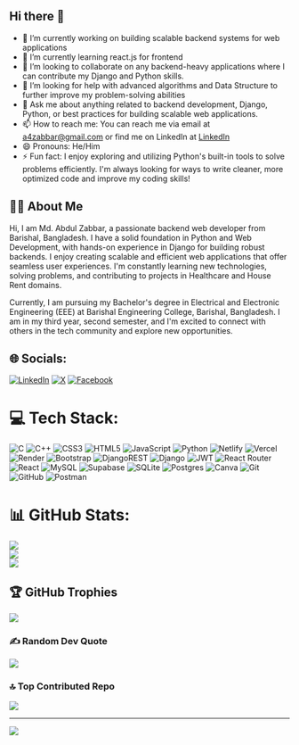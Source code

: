 ## Hi there 👋
- 🔭 I’m currently working on building scalable backend systems for web applications
- 🌱 I’m currently learning react.js for frontend
- 👯 I’m looking to collaborate on any backend-heavy applications where I can contribute my Django and Python skills.
- 🤔 I’m looking for help with advanced algorithms and Data Structure to further improve my problem-solving abilities
- 💬 Ask me about anything related to backend development, Django, Python, or best practices for building scalable web applications.
- 📫 How to reach me: You can reach me via email at a4zabbar@gmail.com or find me on LinkedIn at [LinkedIn](https://www.linkedin.com/in/md-abdul-zabbar-eee/)
- 😄 Pronouns: He/Him
- ⚡ Fun fact: I enjoy exploring and utilizing Python's built-in tools to solve problems efficiently. I'm always looking for ways to write cleaner, more optimized code and improve my coding skills!

## 👨‍💻 About Me
Hi, I am Md. Abdul Zabbar, a passionate backend web developer from Barishal, Bangladesh. I have a solid foundation in Python and Web Development, with hands-on experience in Django for building robust backends. I enjoy creating scalable and efficient web applications that offer seamless user experiences. I'm constantly learning new technologies, solving problems, and contributing to projects in Healthcare and House Rent domains.

Currently, I am pursuing my Bachelor's degree in Electrical and Electronic Engineering (EEE) at Barishal Engineering College, Barishal, Bangladesh. I am in my third year, second semester, and I'm excited to connect with others in the tech community and explore new opportunities.

## 🌐 Socials:
[![LinkedIn](https://img.shields.io/badge/LinkedIn-%230077B5.svg?logo=linkedin&logoColor=white)](https://linkedin.com/in/md-abdul-zabbar-eee) [![X](https://img.shields.io/badge/X-black.svg?logo=X&logoColor=white)](https://x.com/zabbar365) [![Facebook](https://img.shields.io/badge/Facebook-%231877F2.svg?logo=Facebook&logoColor=white)](https://facebook.com/abdul.zabbar.04)

# 💻 Tech Stack:
![C](https://img.shields.io/badge/c-%2300599C.svg?style=for-the-badge&logo=c&logoColor=white) ![C++](https://img.shields.io/badge/c++-%2300599C.svg?style=for-the-badge&logo=c%2B%2B&logoColor=white) ![CSS3](https://img.shields.io/badge/css3-%231572B6.svg?style=for-the-badge&logo=css3&logoColor=white) ![HTML5](https://img.shields.io/badge/html5-%23E34F26.svg?style=for-the-badge&logo=html5&logoColor=white) ![JavaScript](https://img.shields.io/badge/javascript-%23323330.svg?style=for-the-badge&logo=javascript&logoColor=%23F7DF1E) ![Python](https://img.shields.io/badge/python-3670A0?style=for-the-badge&logo=python&logoColor=ffdd54) ![Netlify](https://img.shields.io/badge/netlify-%23000000.svg?style=for-the-badge&logo=netlify&logoColor=#00C7B7) ![Vercel](https://img.shields.io/badge/vercel-%23000000.svg?style=for-the-badge&logo=vercel&logoColor=white) ![Render](https://img.shields.io/badge/Render-%46E3B7.svg?style=for-the-badge&logo=render&logoColor=white) ![Bootstrap](https://img.shields.io/badge/bootstrap-%238511FA.svg?style=for-the-badge&logo=bootstrap&logoColor=white) ![DjangoREST](https://img.shields.io/badge/DJANGO-REST-ff1709?style=for-the-badge&logo=django&logoColor=white&color=ff1709&labelColor=gray) ![Django](https://img.shields.io/badge/django-%23092E20.svg?style=for-the-badge&logo=django&logoColor=white) ![JWT](https://img.shields.io/badge/JWT-black?style=for-the-badge&logo=JSON%20web%20tokens) ![React Router](https://img.shields.io/badge/React_Router-CA4245?style=for-the-badge&logo=react-router&logoColor=white) ![React](https://img.shields.io/badge/react-%2320232a.svg?style=for-the-badge&logo=react&logoColor=%2361DAFB) ![MySQL](https://img.shields.io/badge/mysql-4479A1.svg?style=for-the-badge&logo=mysql&logoColor=white) ![Supabase](https://img.shields.io/badge/Supabase-3ECF8E?style=for-the-badge&logo=supabase&logoColor=white) ![SQLite](https://img.shields.io/badge/sqlite-%2307405e.svg?style=for-the-badge&logo=sqlite&logoColor=white) ![Postgres](https://img.shields.io/badge/postgres-%23316192.svg?style=for-the-badge&logo=postgresql&logoColor=white) ![Canva](https://img.shields.io/badge/Canva-%2300C4CC.svg?style=for-the-badge&logo=Canva&logoColor=white) ![Git](https://img.shields.io/badge/git-%23F05033.svg?style=for-the-badge&logo=git&logoColor=white) ![GitHub](https://img.shields.io/badge/github-%23121011.svg?style=for-the-badge&logo=github&logoColor=white) ![Postman](https://img.shields.io/badge/Postman-FF6C37?style=for-the-badge&logo=postman&logoColor=white)
# 📊 GitHub Stats:
![](https://github-readme-stats.vercel.app/api?username=abdul-zabbar04&theme=onedark&hide_border=false&include_all_commits=false&count_private=false)<br/>
![](https://nirzak-streak-stats.vercel.app/?user=abdul-zabbar04&theme=onedark&hide_border=false)<br/>
![](https://github-readme-stats.vercel.app/api/top-langs/?username=abdul-zabbar04&theme=onedark&hide_border=false&include_all_commits=false&count_private=false&layout=compact)

## 🏆 GitHub Trophies
![](https://github-profile-trophy.vercel.app/?username=abdul-zabbar04&theme=radical&no-frame=false&no-bg=true&margin-w=4)

### ✍️ Random Dev Quote
![](https://quotes-github-readme.vercel.app/api?type=horizontal&theme=radical)

### 🔝 Top Contributed Repo
![](https://github-contributor-stats.vercel.app/api?username=abdul-zabbar04&limit=5&theme=dark&combine_all_yearly_contributions=true)

---
[![](https://visitcount.itsvg.in/api?id=abdul-zabbar04&icon=0&color=0)](https://visitcount.itsvg.in)

<!-- Proudly created with GPRM ( https://gprm.itsvg.in ) -->
